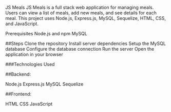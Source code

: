 JS Meals
JS Meals is a full stack web application for managing meals. Users can view a list of meals, add new meals, and see details for each meal. This project uses Node.js, Express.js, MySQL, Sequelize, HTML, CSS, and JavaScript.

Prerequisites
   Node.js and npm
   MySQL


##Steps
Clone the repository
Install server dependencies
Setup the MySQL database
Configure the database connection
Run the server
Open the application in your browser

###Technologies Used

##Backend:

Node.js
Express.js
MySQL
Sequelize

##Frontend:

HTML
CSS
JavaScript
